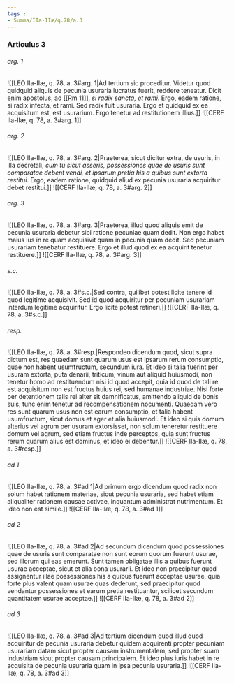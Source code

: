 ```yaml
---
tags : 
- Summa/IIa-IIæ/q.78/a.3
---
```


### Articulus 3

###### arg. 1
![[LEO IIa-IIæ, q. 78, a. 3#arg. 1|Ad tertium sic proceditur. Videtur quod quidquid aliquis de pecunia usuraria lucratus fuerit, reddere teneatur. Dicit enim apostolus, ad [[Rm 11]], *si radix sancta, et rami*. Ergo, eadem ratione, si radix infecta, et rami. Sed radix fuit usuraria. Ergo et quidquid ex ea acquisitum est, est usurarium. Ergo tenetur ad restitutionem illius.]]
![[CERF IIa-IIæ, q. 78, a. 3#arg. 1]]

###### arg. 2
![[LEO IIa-IIæ, q. 78, a. 3#arg. 2|Praeterea, sicut dicitur extra, de usuris, in illa decretali, *cum tu sicut asseris, possessiones quae de usuris sunt comparatae debent vendi, et ipsarum pretia his a quibus sunt extorta restitui*. Ergo, eadem ratione, quidquid aliud ex pecunia usuraria acquiritur debet restitui.]]
![[CERF IIa-IIæ, q. 78, a. 3#arg. 2]]

###### arg. 3
![[LEO IIa-IIæ, q. 78, a. 3#arg. 3|Praeterea, illud quod aliquis emit de pecunia usuraria debetur sibi ratione pecuniae quam dedit. Non ergo habet maius ius in re quam acquisivit quam in pecunia quam dedit. Sed pecuniam usurariam tenebatur restituere. Ergo et illud quod ex ea acquirit tenetur restituere.]]
![[CERF IIa-IIæ, q. 78, a. 3#arg. 3]]

###### s.c.
![[LEO IIa-IIæ, q. 78, a. 3#s.c.|Sed contra, quilibet potest licite tenere id quod legitime acquisivit. Sed id quod acquiritur per pecuniam usurariam interdum legitime acquiritur. Ergo licite potest retineri.]]
![[CERF IIa-IIæ, q. 78, a. 3#s.c.]]

###### resp.
![[LEO IIa-IIæ, q. 78, a. 3#resp.|Respondeo dicendum quod, sicut supra dictum est, res quaedam sunt quarum usus est ipsarum rerum consumptio, quae non habent usumfructum, secundum iura. Et ideo si talia fuerint per usuram extorta, puta denarii, triticum, vinum aut aliquid huiusmodi, non tenetur homo ad restituendum nisi id quod accepit, quia id quod de tali re est acquisitum non est fructus huius rei, sed humanae industriae. Nisi forte per detentionem talis rei alter sit damnificatus, amittendo aliquid de bonis suis, tunc enim tenetur ad recompensationem nocumenti. Quaedam vero res sunt quarum usus non est earum consumptio, et talia habent usumfructum, sicut domus et ager et alia huiusmodi. Et ideo si quis domum alterius vel agrum per usuram extorsisset, non solum teneretur restituere domum vel agrum, sed etiam fructus inde perceptos, quia sunt fructus rerum quarum alius est dominus, et ideo ei debentur.]]
![[CERF IIa-IIæ, q. 78, a. 3#resp.]]

###### ad 1
![[LEO IIa-IIæ, q. 78, a. 3#ad 1|Ad primum ergo dicendum quod radix non solum habet rationem materiae, sicut pecunia usuraria, sed habet etiam aliqualiter rationem causae activae, inquantum administrat nutrimentum. Et ideo non est simile.]]
![[CERF IIa-IIæ, q. 78, a. 3#ad 1]]

###### ad 2
![[LEO IIa-IIæ, q. 78, a. 3#ad 2|Ad secundum dicendum quod possessiones quae de usuris sunt comparatae non sunt eorum quorum fuerunt usurae, sed illorum qui eas emerunt. Sunt tamen obligatae illis a quibus fuerunt usurae acceptae, sicut et alia bona usurarii. Et ideo non praecipitur quod assignentur illae possessiones his a quibus fuerunt acceptae usurae, quia forte plus valent quam usurae quas dederunt, sed praecipitur quod vendantur possessiones et earum pretia restituantur, scilicet secundum quantitatem usurae acceptae.]]
![[CERF IIa-IIæ, q. 78, a. 3#ad 2]]

###### ad 3
![[LEO IIa-IIæ, q. 78, a. 3#ad 3|Ad tertium dicendum quod illud quod acquiritur de pecunia usuraria debetur quidem acquirenti propter pecuniam usurariam datam sicut propter causam instrumentalem, sed propter suam industriam sicut propter causam principalem. Et ideo plus iuris habet in re acquisita de pecunia usuraria quam in ipsa pecunia usuraria.]]
![[CERF IIa-IIæ, q. 78, a. 3#ad 3]]


